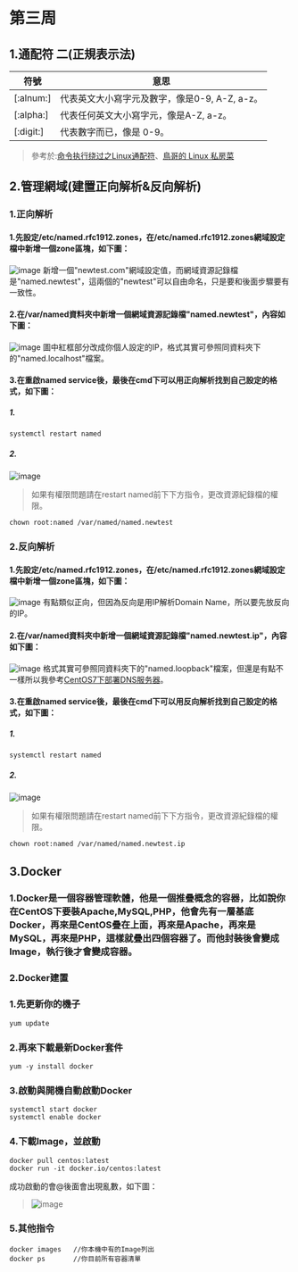 # 第三周
## 1.通配符 二(正規表示法)
|符號                  |  意思                   |
|---------------------|-------------------------|
|[:alnum:]             |代表英文大小寫字元及數字，像是0-9, A-Z, a-z。 |
|[:alpha:]             |代表任何英文大小寫字元，像是A-Z, a-z。       |
|[:digit:]             |代表數字而已，像是 0-9。               |
>參考於:[命令执行绕过之Linux通配符](http://byd.dropsec.xyz/2018/05/29/%E5%91%BD%E4%BB%A4%E6%89%A7%E8%A1%8C%E7%BB%95%E8%BF%87%E4%B9%8BLinux%E9%80%9A%E9%85%8D%E7%AC%A6/)、[鳥哥的 Linux 私房菜](http://linux.vbird.org/linux_basic/0330regularex.php)
## 2.管理網域(建置正向解析&反向解析)
### 1.正向解析
#### 1.先設定/etc/named.rfc1912.zones，在/etc/named.rfc1912.zones網域設定檔中新增一個zone區塊，如下圖：
![image](https://github.com/LarrySu508/Linux_note/blob/master/Week3/%E6%AD%A3%E5%90%91%E8%A8%AD%E5%AE%9A1.png)
新增一個"newtest.com"網域設定值，而網域資源記錄檔是"named.newtest"，這兩個的"newtest"可以自由命名，只是要和後面步驟要有一致性。
#### 2.在/var/named資料夾中新增一個網域資源記錄檔"named.newtest"，內容如下圖：
![image](https://github.com/LarrySu508/Linux_note/blob/master/Week3/%E6%AD%A3%E5%90%912.png)
圖中紅框部分改成你個人設定的IP，格式其實可參照同資料夾下的"named.localhost"檔案。
#### 3.在重啟named service後，最後在cmd下可以用正向解析找到自己設定的格式，如下圖：
##### 1.
```
systemctl restart named
```
##### 2.
![image](https://github.com/LarrySu508/Linux_note/blob/master/Week3/%E7%B5%90%E6%9E%9C1.png)
>如果有權限問題請在restart named前下下方指令，更改資源紀錄檔的權限。
```
chown root:named /var/named/named.newtest
```
### 2.反向解析
#### 1.先設定/etc/named.rfc1912.zones，在/etc/named.rfc1912.zones網域設定檔中新增一個zone區塊，如下圖：
![image](https://github.com/LarrySu508/Linux_note/blob/master/Week3/%E5%8F%8D%E5%90%91%E8%A8%AD%E5%AE%9A1.png)
有點類似正向，但因為反向是用IP解析Domain Name，所以要先放反向的IP。
#### 2.在/var/named資料夾中新增一個網域資源記錄檔"named.newtest.ip"，內容如下圖：
![image](https://github.com/LarrySu508/Linux_note/blob/master/Week3/%E5%8F%8D%E5%90%91.png)
格式其實可參照同資料夾下的"named.loopback"檔案，但還是有點不一樣所以我參考[CentOS7下部署DNS服务器](https://www.linuxidc.com/Linux/2017-07/145879.htm)。
#### 3.在重啟named service後，最後在cmd下可以用反向解析找到自己設定的格式，如下圖：
##### 1.
```
systemctl restart named
```
##### 2.
![image](https://github.com/LarrySu508/Linux_note/blob/master/Week3/%E7%B5%90%E6%9E%9C2.png)
>如果有權限問題請在restart named前下下方指令，更改資源紀錄檔的權限。
```
chown root:named /var/named/named.newtest.ip
```
## 3.Docker
### 1.Docker是一個容器管理軟體，他是一個推疊概念的容器，比如說你在CentOS下要裝Apache,MySQL,PHP，他會先有一層基底Docker，再來是CentOS疊在上面，再來是Apache，再來是MySQL，再來是PHP，這樣就疊出四個容器了。而他封裝後會變成Image，執行後才會變成容器。
### 2.Docker建置
### 1.先更新你的機子
```
yum update
```
### 2.再來下載最新Docker套件
```
yum -y install docker
```
### 3.啟動與開機自動啟動Docker
```
systemctl start docker
systemctl enable docker
```
### 4.下載Image，並啟動
```
docker pull centos:latest
docker run -it docker.io/centos:latest
```
成功啟動的會@後面會出現亂數，如下圖：
>![image](https://github.com/LarrySu508/Linux_note/blob/master/Week3/rundocker.png)
### 5.其他指令
```
docker images   //你本機中有的Image列出
docker ps       //你目前所有容器清單
```
